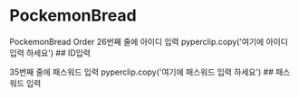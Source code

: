 # PockemonBread
PockemonBread Order
26번째 줄에 아이디 입력
pyperclip.copy('여기에 아이디 입력 하세요')  ## ID입력

35번째 줄에 패스워드 입력
pyperclip.copy('여기에 패스워드 입력 하세요')  ## 패스워드 입력
